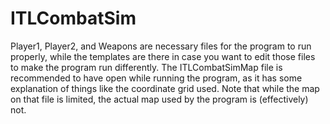 # ITLCombatSim
Player1, Player2, and Weapons are necessary files for the program to run properly,
while the templates are there in case you want to edit those files to make the program run differently.
The ITLCombatSimMap file is recommended to have open while running the program, as it has some
explanation of things like the coordinate grid used. Note that while the map on that file is limited, 
the actual map used by the program is (effectively) not.
